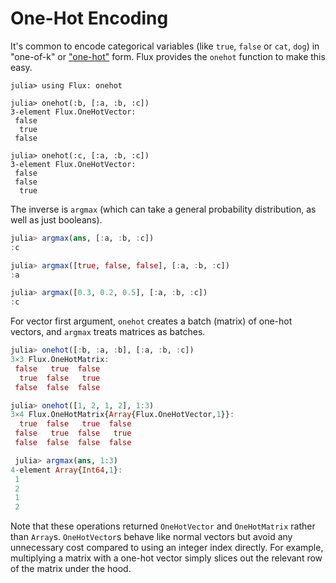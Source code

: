 # One-Hot Encoding

It's common to encode categorical variables (like `true`, `false` or `cat`, `dog`) in "one-of-k" or ["one-hot"](https://en.wikipedia.org/wiki/One-hot) form. Flux provides the `onehot` function to make this easy.

```
julia> using Flux: onehot

julia> onehot(:b, [:a, :b, :c])
3-element Flux.OneHotVector:
 false
  true
 false

julia> onehot(:c, [:a, :b, :c])
3-element Flux.OneHotVector:
 false
 false
  true
```

The inverse is `argmax` (which can take a general probability distribution, as well as just booleans).

```julia
julia> argmax(ans, [:a, :b, :c])
:c

julia> argmax([true, false, false], [:a, :b, :c])
:a

julia> argmax([0.3, 0.2, 0.5], [:a, :b, :c])
:c
```

For vector first argument, `onehot` creates a batch (matrix) of one-hot vectors, and `argmax` treats matrices as batches.

```julia
julia> onehot([:b, :a, :b], [:a, :b, :c])
3×3 Flux.OneHotMatrix:
 false   true  false
  true  false   true
 false  false  false

julia> onehot([1, 2, 1, 2], 1:3)
3×4 Flux.OneHotMatrix{Array{Flux.OneHotVector,1}}:
  true  false   true  false
 false   true  false   true
 false  false  false  false

 julia> argmax(ans, 1:3)
4-element Array{Int64,1}:
 1
 2
 1
 2
```

Note that these operations returned `OneHotVector` and `OneHotMatrix` rather than `Array`s. `OneHotVector`s behave like normal vectors but avoid any unnecessary cost compared to using an integer index directly. For example, multiplying a matrix with a one-hot vector simply slices out the relevant row of the matrix under the hood.
